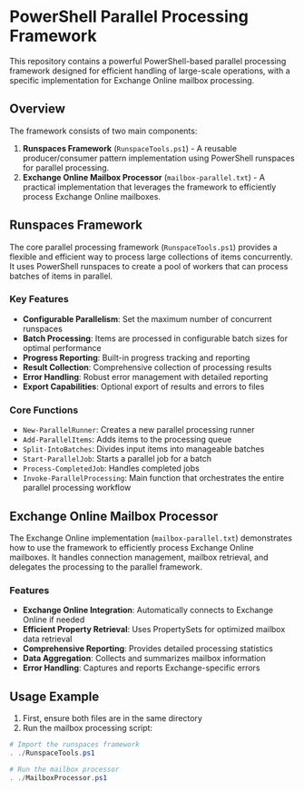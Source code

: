 # PowerShell Parallel Processing Framework

This repository contains a powerful PowerShell-based parallel processing framework designed for efficient handling of large-scale operations, with a specific implementation for Exchange Online mailbox processing.

## Overview

The framework consists of two main components:

1. **Runspaces Framework** (`RunspaceTools.ps1`) - A reusable producer/consumer pattern implementation using PowerShell runspaces for parallel processing.
2. **Exchange Online Mailbox Processor** (`mailbox-parallel.txt`) - A practical implementation that leverages the framework to efficiently process Exchange Online mailboxes.

## Runspaces Framework

The core parallel processing framework (`RunspaceTools.ps1`) provides a flexible and efficient way to process large collections of items concurrently. It uses PowerShell runspaces to create a pool of workers that can process batches of items in parallel.

### Key Features

- **Configurable Parallelism**: Set the maximum number of concurrent runspaces
- **Batch Processing**: Items are processed in configurable batch sizes for optimal performance
- **Progress Reporting**: Built-in progress tracking and reporting
- **Result Collection**: Comprehensive collection of processing results
- **Error Handling**: Robust error management with detailed reporting
- **Export Capabilities**: Optional export of results and errors to files

### Core Functions

- `New-ParallelRunner`: Creates a new parallel processing runner
- `Add-ParallelItems`: Adds items to the processing queue
- `Split-IntoBatches`: Divides input items into manageable batches
- `Start-ParallelJob`: Starts a parallel job for a batch
- `Process-CompletedJob`: Handles completed jobs
- `Invoke-ParallelProcessing`: Main function that orchestrates the entire parallel processing workflow

## Exchange Online Mailbox Processor

The Exchange Online implementation (`mailbox-parallel.txt`) demonstrates how to use the framework to efficiently process Exchange Online mailboxes. It handles connection management, mailbox retrieval, and delegates the processing to the parallel framework.

### Features

- **Exchange Online Integration**: Automatically connects to Exchange Online if needed
- **Efficient Property Retrieval**: Uses PropertySets for optimized mailbox data retrieval
- **Comprehensive Reporting**: Provides detailed processing statistics
- **Data Aggregation**: Collects and summarizes mailbox information
- **Error Handling**: Captures and reports Exchange-specific errors

## Usage Example

1. First, ensure both files are in the same directory
2. Run the mailbox processing script:

```powershell
# Import the runspaces framework
. ./RunspaceTools.ps1

# Run the mailbox processor
. ./MailboxProcessor.ps1
